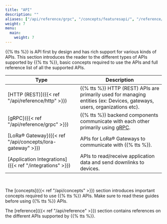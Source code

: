 ```yaml
---
title: "API"
description: ""
aliases: ["/api/reference/grpc", "/concepts/featuresapi/", "/reference/api", /the-things-stack/interact/api]
weight: 7
menu:
  main:
    weight: 7
---
```


{{% tts %}} is API first by design and has rich support for various kinds of APIs. This section introduces the reader to the different types of APIs supported by {{% tts %}}, basic concepts required to use the APIs and full reference list of all the supported APIs.

<!-- more -->

<div class="fixed-table table-api">

| Type                                                      | Description                                                                                                              |
| --------------------------------------------------------- | ------------------------------------------------------------------------------------------------------------------------ |
| [HTTP (REST)]({{< ref "/api/reference/http" >}})          | {{% tts %}} HTTP (REST) APIs are primarily used for managing entities (ex: Devices, gateways, users, organizations etc). |
| [gRPC]({{< ref "/api/reference/grpc" >}})                 | {{% tts %}} backend components communicate with each other primarily using [gRPC](https://grpc.io/).                     |
| [LoRa® Gateway]({{< ref "/api/concepts/lora-gateway" >}}) | APIs for LoRa® Gateways to communicate with {{% tts %}}.                                                                 |
| [Application Integrations]({{< ref "/integrations" >}})   | APIs to read/receive application data and send downlinks to devices.                                                     |

</div>

<br/>

The [concepts]({{< ref "/api/concepts" >}}) section introduces important concepts required to use {{% tts %}} APIs. Make sure to read these guides before using {{% tts %}} APIs.

The [reference]({{< ref "/api/reference" >}}) section contains references on the different APIs supported by {{% tts %}}.
